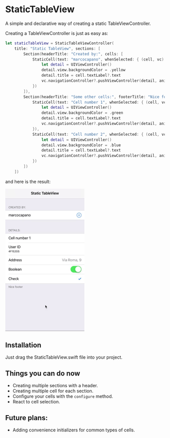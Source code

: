 # StaticTableView

A simple and declarative way of creating a static TableViewController.

Creating a TableViewController is just as easy as:

``` swift
let staticTableView = StaticTableViewController(
    title: "Static TableView", sections: [
        Section(headerTitle: "Created by:", cells: [
            StaticCell(text: "marcocapano", whenSelected: { (cell, vc) in
                let detail = UIViewController()
                detail.view.backgroundColor = .yellow
                detail.title = cell.textLabel?.text
                vc.navigationController?.pushViewController(detail, animated: true)
            })
        ]),
        Section(headerTitle: "Some other cells:", footerTitle: "Nice footer", cells: [
            StaticCell(text: "Cell number 1", whenSelected: { (cell, vc) in
                let detail = UIViewController()
                detail.view.backgroundColor = .green
                detail.title = cell.textLabel?.text
                vc.navigationController?.pushViewController(detail, animated: true)
            }),
            StaticCell(text: "Cell number 2", whenSelected: { (cell, vc) in
                let detail = UIViewController()
                detail.view.backgroundColor = .blue
                detail.title = cell.textLabel?.text
                vc.navigationController?.pushViewController(detail, animated: true)
            })
        ])
    ])

```

and here is the result:

<img src="/screenshots/example.gif" width="250">

## Installation
Just drag the StaticTableView.swift file into your project.

## Things you can do now
- Creating multiple sections with a header.
- Creating multiple cell for each section.
- Configure your cells with the `configure` method.
- React to cell selection.

## Future plans:
- Adding convenience initializers for common types of cells.
